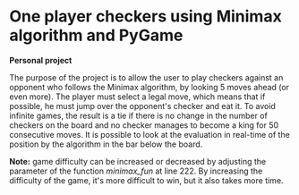 # One player checkers using Minimax algorithm and PyGame
**Personal project**

The purpose of the project is to allow the user to play checkers against an opponent who follows the Minimax algorithm, by looking 5 moves ahead (or even more). The player must select a legal move, which means that if possible, he must jump over the opponent's checker and eat it. To avoid infinite games, the result is a tie if there is no change in the number of checkers on the board and no checker manages to become a king for 50 consecutive moves. It is possible to look at the evaluation in real-time of the position by the algorithm in the bar below the board.

**Note:** game difficulty can be increased or decreased by adjusting the parameter of the function *minimax_fun* at line 222. By increasing the difficulty of the game, it's more difficult to win, but it also takes more time.


